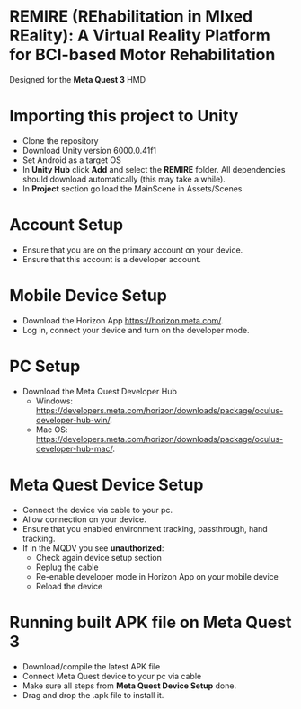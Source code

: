 # REMIRE (REhabilitation in MIxed REality): A Virtual Reality Platform for BCI-based Motor Rehabilitation

Designed for the **Meta Quest 3** HMD

# Importing this project to Unity
- Clone the repository
- Download Unity version 6000.0.41f1
- Set Android as a target OS
- In **Unity Hub** click **Add** and select the **REMIRE** folder. All dependencies should download automatically (this may take a while).
- In **Project** section go load the MainScene in Assets/Scenes

# Account Setup
- Ensure that you are on the primary account on your device.
- Ensure that this account is a developer account.

# Mobile Device Setup
- Download the Horizon App https://horizon.meta.com/.
- Log in, connect your device and turn on the developer mode.

# PC Setup
- Download the Meta Quest Developer Hub
    - Windows:  https://developers.meta.com/horizon/downloads/package/oculus-developer-hub-win/.
    - Mac OS:   https://developers.meta.com/horizon/downloads/package/oculus-developer-hub-mac/.

# Meta Quest Device Setup
- Connect the device via cable to your pc.
- Allow connection on your device.
- Ensure that you enabled environment tracking, passthrough, hand tracking.
- If in the MQDV you see **unauthorized**:
    - Check again device setup section
    - Replug the cable
    - Re-enable developer mode in Horizon App on your mobile device
    - Reload the device

# Running built APK file on Meta Quest 3
- Download/compile the latest APK file
- Connect Meta Quest device to your pc via cable
- Make sure all steps from **Meta Quest Device Setup** done.
- Drag and drop the .apk file to install it.